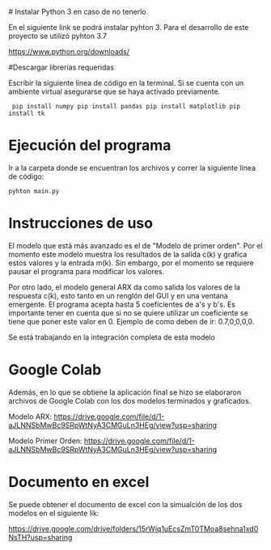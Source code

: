 ​​# Instalar Python 3 en caso de no tenerlo

En el siguiente link se podrá instalar pyhton 3.
Para el desarrollo de este proyecto se utilizó pyhton 3.7

https://www.python.org/downloads/

#Descargar librerias requeridas

Escribir la siguiente línea de código en la terminal.
Si se cuenta con un ambiente virtual asegurarse que se haya activado previamente.

```
 pip install numpy pip install pandas pip install matplotlib pip install tk
```
# Ejecución del programa

Ir a la carpeta donde se encuentran los archivos y correr la siguiente linea de código:

```
pyhton main.py
```

# Instrucciones de uso

El modelo que está más avanzado es el de "Modelo de primer orden". Por el momento este modelo muestra los resultados de la salida c(k) y grafica estos valores y la entrada m(k).
Sin embargo, por el momento se requiere pausar el programa para modificar los valores.

Por otro lado, el modelo general ARX da como salida los valores de la respuesta c(k), esto tanto en un renglón del GUI y en una ventana emergente.
El programa acepta hasta 5 coeficientes de a's y b's. Es importante tener en cuenta que si no se quiere utilizar un coeficiente se tiene que poner este valor en 0.
Ejemplo de como deben de ir: 0.7,0,0,0,0.

Se está trabajando en la integración completa de esta modelo

# Google Colab

Además, en lo que se obtiene la aplicación final se hizo se elaboraron archivos de Google Colab con  los dos modelos  terminados  y graficados.

Modelo ARX: https://drive.google.com/file/d/1-aJLNNSbMwBc9SRpWtNyA3CMGuLn3HEg/view?usp=sharing

Modelo Primer Orden: https://drive.google.com/file/d/1-aJLNNSbMwBc9SRpWtNyA3CMGuLn3HEg/view?usp=sharing

# Documento en excel

Se puede obtener el documento de excel con la simualción de los dos modelos en el siguiente lik:

https://drive.google.com/drive/folders/15rWiq1uEcsZmT0TMoa8sehna1xd0NsTH?usp=sharing
